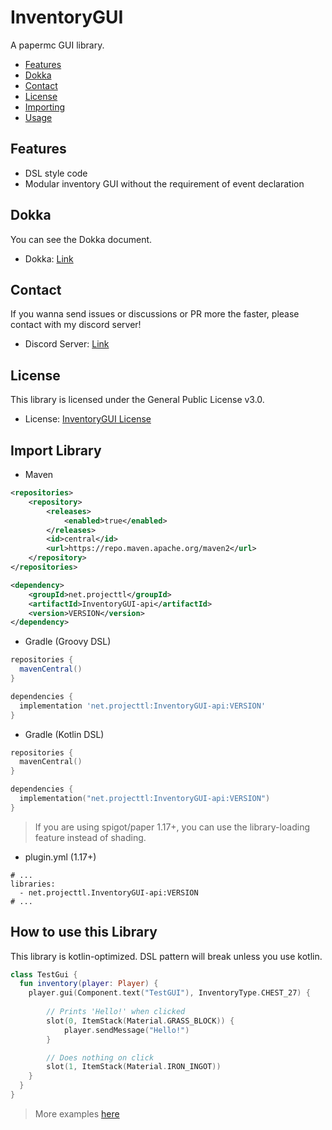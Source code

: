 # InventoryGUI
A papermc GUI library.

* [Features](#Features)
* [Dokka](#Dokka)
* [Contact](#Contact)
* [License](#License)
* [Importing](#import-library)
* [Usage](#how-to-use-this-library)

## Features
* DSL style code
* Modular inventory GUI without the requirement of event declaration

## Dokka
You can see the Dokka document.
* Dokka: [Link](https://invgui.projecttl.net/)

## Contact
If you wanna send issues or discussions or PR more the faster, please contact with my discord server!
* Discord Server: [Link](https://discord.gg/ngcTymJQXX)

## License
This library is licensed under the General Public License v3.0.
* License: [InventoryGUI License](LICENSE)

## Import Library

* Maven
```XML
<repositories>
    <repository>
        <releases>
            <enabled>true</enabled>
        </releases>
        <id>central</id>
        <url>https://repo.maven.apache.org/maven2</url>
    </repository>
</repositories>

<dependency>
    <groupId>net.projecttl</groupId>
    <artifactId>InventoryGUI-api</artifactId>
    <version>VERSION</version>
</dependency>
```

* Gradle (Groovy DSL)
```groovy
repositories {
  mavenCentral()
}

dependencies {
  implementation 'net.projecttl:InventoryGUI-api:VERSION'
}
```

* Gradle (Kotlin DSL)
```kotlin
repositories {
  mavenCentral()
}

dependencies {
  implementation("net.projecttl:InventoryGUI-api:VERSION")
}
```

> If you are using spigot/paper 1.17+, you can use the library-loading feature instead of shading.
* plugin.yml (1.17+)
```
# ...
libraries:
  - net.projecttl.InventoryGUI-api:VERSION
# ...
```

## How to use this Library
This library is kotlin-optimized. DSL pattern will break unless you use kotlin.
```Kotlin
class TestGui {
  fun inventory(player: Player) {
    player.gui(Component.text("TestGUI"), InventoryType.CHEST_27) {
        
        // Prints 'Hello!' when clicked
        slot(0, ItemStack(Material.GRASS_BLOCK)) {
            player.sendMessage("Hello!")
        }

        // Does nothing on click
        slot(1, ItemStack(Material.IRON_INGOT))
    }
  }
}
```
> More examples [here](InventoryGUI-test/src/main/kotlin/net/projecttl/inventorygui/test/InventoryGuiTest.kt)
